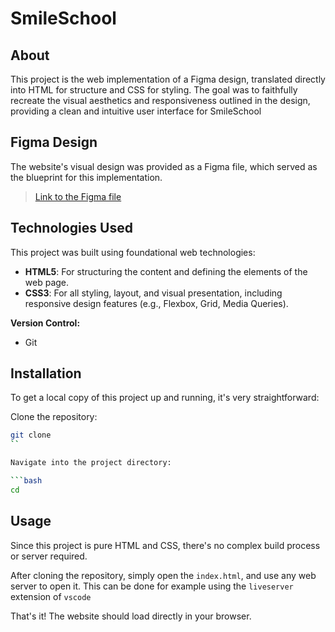 # SmileSchool

## About

This project is the web implementation of a Figma design, translated directly into HTML for structure and CSS for styling. The goal was to faithfully recreate the visual aesthetics and responsiveness outlined in the design, providing a clean and intuitive user interface for SmileSchool

## Figma Design

The website's visual design was provided as a Figma file, which served as the blueprint for this implementation.

> [Link to the Figma file](https://www.figma.com/design/dyYL6Ku4WG7vsdpwvlcJZC/Homepage?node-id=3558-0&t=9ybDhI2uPxNMerIJ-0)


## Technologies Used

This project was built using foundational web technologies:

- **HTML5**: For structuring the content and defining the elements of the web page.
- **CSS3**: For all styling, layout, and visual presentation, including responsive design features (e.g., Flexbox, Grid, Media Queries).

**Version Control:**

- Git

## Installation

To get a local copy of this project up and running, it's very straightforward:

Clone the repository:

```bash
git clone 
``

Navigate into the project directory:

```bash
cd 
```

## Usage

Since this project is pure HTML and CSS, there's no complex build process or server required.

After cloning the repository, simply open the `index.html`, and use any web server to open it. This can be done for example using the `liveserver` extension of `vscode`

That's it! The website should load directly in your browser.
